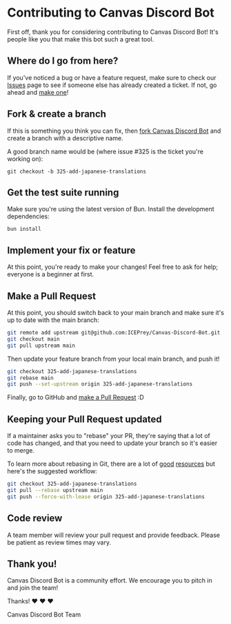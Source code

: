 # Contributing to Canvas Discord Bot

First off, thank you for considering contributing to Canvas Discord Bot! It's people like you that make this bot such a great tool.

## Where do I go from here?

If you've noticed a bug or have a feature request, make sure to check our [Issues](https://github.com/ICEPrey/Canvas-Discord-Bot/issues) page to see if someone else has already created a ticket. If not, go ahead and [make one](https://github.com/ICEPrey/Canvas-Discord-Bot/issues/new)!

## Fork & create a branch

If this is something you think you can fix, then [fork Canvas Discord Bot](https://github.com/ICEPrey/Canvas-Discord-Bot/fork) and create a branch with a descriptive name.

A good branch name would be (where issue #325 is the ticket you're working on):

```
git checkout -b 325-add-japanese-translations
```

## Get the test suite running

Make sure you're using the latest version of Bun. Install the development dependencies:

```
bun install
```

## Implement your fix or feature

At this point, you're ready to make your changes! Feel free to ask for help; everyone is a beginner at first.

## Make a Pull Request

At this point, you should switch back to your main branch and make sure it's up to date with the main branch:

```bash
git remote add upstream git@github.com:ICEPrey/Canvas-Discord-Bot.git
git checkout main
git pull upstream main
```

Then update your feature branch from your local main branch, and push it!

```bash
git checkout 325-add-japanese-translations
git rebase main
git push --set-upstream origin 325-add-japanese-translations
```

Finally, go to GitHub and [make a Pull Request](https://github.com/ICEPrey/Canvas-Discord-Bot/compare) :D

## Keeping your Pull Request updated

If a maintainer asks you to "rebase" your PR, they're saying that a lot of code has changed, and that you need to update your branch so it's easier to merge.

To learn more about rebasing in Git, there are a lot of [good](https://git-scm.com/book/en/v2/Git-Branching-Rebasing) [resources](https://www.atlassian.com/git/tutorials/rewriting-history/git-rebase) but here's the suggested workflow:

```bash
git checkout 325-add-japanese-translations
git pull --rebase upstream main
git push --force-with-lease origin 325-add-japanese-translations
```

## Code review

A team member will review your pull request and provide feedback. Please be patient as review times may vary.

## Thank you!

Canvas Discord Bot is a community effort. We encourage you to pitch in and join the team!

Thanks! ❤️ ❤️ ❤️

Canvas Discord Bot Team
